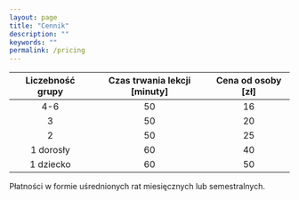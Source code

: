 ```yaml
---
layout: page
title: "Cennik"
description: ""
keywords: ""
permalink: /pricing
---
```


| Liczebność grupy | Czas trwania lekcji [minuty] | Cena od osoby [zł] |
|:-:|:-:|:-:|
| 4-6 | 50 | 16 |
| 3 | 50 | 20 |
| 2 | 50 | 25 |
| 1 dorosły | 60 | 40 |
| 1 dziecko | 60 | 50 |

Płatności w formie uśrednionych rat miesięcznych lub semestralnych.